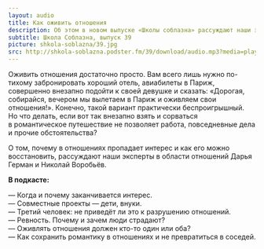 ```yaml
---
layout: audio
title: Как оживить отношения
description: Об этом в новом выпуске «Школы соблазна» рассуждают наши эксперты в области отношений Дарья Герман и Николай Воробьёв.
subtitle: Школа Соблазна, выпуск 39
picture: shkola-soblazna/39.jpg
src: http://shkola-soblazna.podster.fm/39/download/audio.mp3?media=player
---
```


Оживить отношения достаточно просто. Вам всего лишь нужно по-тихому забронировать хороший отель, авиабилеты в Париж, совершенно внезапно подойти к своей девушке и сказать: «Дорогая, собирайся, вечером мы вылетаем в Париж и оживляем свои отношения!». Конечно, такой вариант практически беспроигрышный. Но что делать, если вот так внезапно взять и сорваться в романтическое путешествие не позволяет работа, повседневные дела и прочие обстоятельства? 

О том, почему в отношениях пропадает интерес и как его можно восстановить, рассуждают наши эксперты в области отношений Дарья Герман и Николай Воробьёв.

**В подкасте:**

— Когда и почему заканчивается интерес.  
— Совместные проекты — дети, внуки.  
— Третий человек: не приведёт ли это к разрушению отношений.  
— Ревность. Почему и зачем люди страдают?  
— Оживлять отношения должен кто-то один или оба?  
— Как сохранить романтику в отношениях и не превратиться в соседей.   
